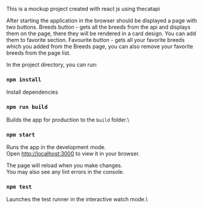 This is a mockup project created with react js using thecatapi

After starting the application in the browser should be displayed a page with two buttons.
Breeds button - gets all the breeds from the api and displays them on the page, there they will be rendered in a card design. You can add them to favorite section.
Favourite button - gets all your favorite breeds which you added from the Breeds page, you can also remove your favorite breeds from the page list.

In the project directory, you can run:

### `npm install`

Install dependencies

### `npm run build`

Builds the app for production to the `build` folder.\

### `npm start`

Runs the app in the development mode.\
Open [http://localhost:3000](http://localhost:3000) to view it in your browser.

The page will reload when you make changes.\
You may also see any lint errors in the console.

### `npm test`

Launches the test runner in the interactive watch mode.\
